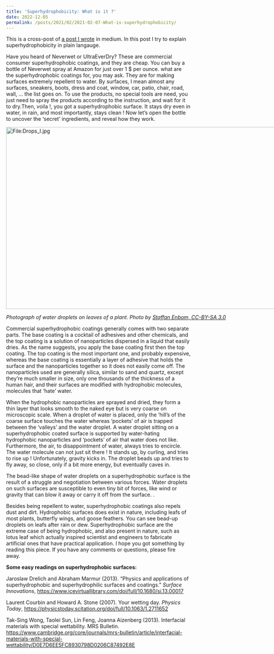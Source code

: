 ```yaml
---
title: 'Superhydrophobicity: What is it ?'
date: 2022-12-05
permalink: /posts/2021/02/2021-02-07-What-is-superhydrophobicity/ 
---
```

This is a cross-post of [a post I wrote](https://medium.com/@mahmutruzi/super-hydrophobic-coatings-what-are-they-and-how-they-work-eeb9a6f91966) in medium. In this post I try to explain superhydrophobicity in plain langauge.  

Have you heard of Neverwet or UltraEverDry?
These are commercial consumer superhydrophobic coatings, and they are cheap. You can buy a bottle of Neverwet spray at Amazon for just over 1 $ per ounce.
what are the superhydrophobic coatings for, you may ask.
They are for making surfaces extremely repellent to water. By surfaces, I mean almost any surfaces, sneakers, boots, dress and coat, window, car, patio, chair, road, wall, … the list goes on.
To use the products, no special tools are need, you just need to spray the products according to the instruction, and wait for it to dry.Then, voila !, you got a superhydrophobic surface. It stays dry even in water, in rain, and most importantly, stays clean !
Now let’s open the bottle to uncover the ‘secret’ ingredients, and reveal how they work.



<div class="wp-caption aligncenter" style="width: 755px; border: 0;">
  <p>
    <img class="aligncenter" src="https://upload.wikimedia.org/wikipedia/commons/thumb/f/f4/Drops_I.jpg/800px-Drops_I.jpg" alt="File:Drops_I.jpg" width="745" height="496" />
  </p>
  
  <p class="wp-caption-text">
    <em>Photograph of water droplets on leaves of a plant. Photo by <a href="https://commons.wikimedia.org/wiki/File:Drops_I.jpg">Staffan Enbom, CC-BY-SA 3.0</a></em>
  </p>
</div>


Commercial superhydrophobic coatings generally comes with two separate parts. The base coating is a cocktail of adhesives and other chemicals, and the top coating is a solution of nanoparticles dispersed in a liquid that easily dries. As the name suggests, you apply the base coating first then the top coating.
The top coating is the most important one, and probably expensive, whereas the base coating is essentially a layer of adhesive that holds the surface and the nanoparticles together so it does not easily come off.
The nanoparticles used are generally silica, similar to sand and quartz, except they’re much smaller in size, only one thousands of the thickness of a human hair, and their surfaces are modified with hydrophobic molecules, molecules that ‘hate’ water.

When the hydrophobic nanoparticles are sprayed and dried, they form a thin layer that looks smooth to the naked eye but is very coarse on microscopic scale. When a droplet of water is placed, only the ‘hill’s of the coarse surface touches the water whereas ‘pockets’ of air is trapped between the ‘valleys’ and the water droplet.
A water droplet sitting on a superhydrophobic coated surface is supported by water-hating hydrophobic nanoparticles and ‘pockets’ of air that water does not like. Furthermore, the air, to disappointment of water, always tries to encircle.
The water molecule can not just sit there ! It stands up, by curling, and tries to rise up ! Unfortunately, gravity kicks in. The droplet beads up and tries to fly away, so close, only if a bit more energy, but eventually caves in.

The bead-like shape of water droplets on a superhydrophobic surface is the result of a struggle and negotiation between various forces. Water droplets on such surfaces are susceptible to even tiny bit of forces, like wind or gravity that can blow it away or carry it off from the surface.
.<span id="more-10287"></span>

Besides being repellent to water, superhydrophobic coatings also repels dust and dirt.
Hydrophobic surfaces does exist in nature, including leafs of most plants, butterfly wings, and goose feathers. You can see bead-up droplets on leafs after rain or dew. Superhydrophobic surface are the extreme case of being hydrophobic, and also present in nature, such as lotus leaf which actually inspired scientist and engineers to fabricate artificial ones that have practical application.
I hope you got something by reading this piece. If you have any comments or questions, please fire away.



**Some easy readings on superhydrophobic surfaces:**

Jaroslaw Drelich and  Abraham Marmur (2013). “Physics and applications of superhydrophobic and superhydrophilic surfaces and coatings.” _Surface Innovations_, <https://www.icevirtuallibrary.com/doi/full/10.1680/si.13.00017>

Laurent Courbin and Howard A. Stone (2007). Your wetting day. _Physics Today_,  <https://physicstoday.scitation.org/doi/full/10.1063/1.2711652>

Tak-Sing Wong, Taolei Sun, Lin Feng, Joanna Aizenberg (2013). Interfacial materials with special wettability. MRS Bulletin. <https://www.cambridge.org/core/journals/mrs-bulletin/article/interfacial-materials-with-special-wettability/D0E7D6EE5FC8930798D0206C87492E8E>

